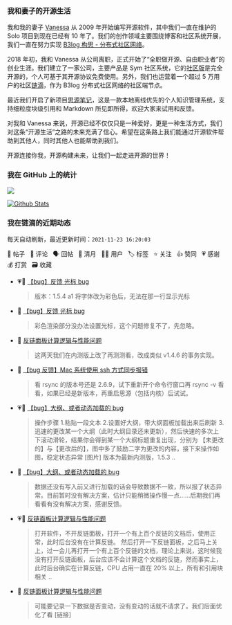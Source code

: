 ### 我和妻子的开源生活

我和我的妻子 [Vanessa](https://github.com/Vanessa219) 从 2009 年开始编写开源软件，其中我们一直在维护的 Solo 项目到现在已经有 10 年了。我们的创作领域主要围绕博客和社区系统开展，我们一直在努力实现 [B3log 构思 - 分布式社区网络](https://ld246.com/article/1546941897596)。

2018 年初，我和 Vanessa 从公司离职，正式开始了“全职做开源、自由职业者”的创业生涯。我们建立了一家公司，主要产品是 Sym 社区系统，它的[社区版](https://github.com/88250/symphony)是完全开源的，个人可基于其开源协议免费使用。另外，我们也运营着一个超过 5 万用户的社区[链滴](https://ld246.com)，作为 B3log 分布式社区网络的社区端节点。

最近我们开启了新项目[思源笔记](https://github.com/siyuan-note/siyuan)，这是一款本地离线优先的个人知识管理系统，支持细粒度块级引用和 Markdown 所见即所得，欢迎大家来试用和反馈。

对我和 Vanessa 来说，开源已经不仅仅只是一种爱好，更是一种生活方式，我们对这条“开源生活”之路的未来充满了信心。希望在这条路上我们能通过开源软件帮助到其他人，同时其他人也能帮助到我们。

开源连接你我，开源构建未来，让我们一起走进开源的世界！

### 我在 GitHub 上的统计

<a title="Hits" target="_blank" href="https://github.com/88250/88250"><img src="https://hits.b3log.org/88250/88250.svg"></a>

[![Github Stats](https://github-readme-stats.vercel.app/api?username=88250&theme=tokyonight&show_icons=true)](https://github.com/88250)

<!--events start -->

### 我在链滴的近期动态

每天自动刷新，最近更新时间：`2021-11-23 16:20:03`

📝 帖子 &nbsp; 💬 评论 &nbsp; 🗣 回帖 &nbsp; 🌙 清月 &nbsp; 👨‍💻 用户 &nbsp; 🏷️ 标签 &nbsp; ⭐️ 关注 &nbsp; 👍 赞同 &nbsp; 💗 感谢 &nbsp; 💰 打赏 &nbsp; 🗃 收藏

* 💗📝 [【bug】反馈 光标 bug](https://ld246.com/article/1637652214527)

  > 版本：1.5.4 a1 将字体改为彩色后，无法在那一行显示光标
* 💬 [【bug】反馈 光标 bug](https://ld246.com/article/1637652214527/comment/1637652417805#comments)

  > 彩色渲染部分没办法设置光标，这个问题修复不了，先忽略。
* 💬 [反链面板计算逻辑与性能问题](https://ld246.com/article/1637636106054/comment/1637649918253#comments)

  > 这两天我们在内测版上改了再测测看，改成类似 v1.4.6 的事务实现。
* 💬 [【bug 反馈】Mac 系统使用 ssh 方式同步报错](https://ld246.com/article/1637555518927/comment/1637649721722#comments)

  > 看 rsync 的版本号还是 2.6.9，试下重新开个命令行窗口再 rsync -v 看看，如果已经是新版本，再重启思源（包括内核）后试试。
* 💗📝 [【bug】大纲、或者动态加载的 bug](https://ld246.com/article/1637634515425)

  > 操作步骤 1.粘贴一段文本 2.设置好大纲，带大纲面板加载出来后刷新 3.迅速的更改某一个大纲（此时大纲目录还未更新），然后快速的多次上下滚动滑轮，结果你会得到某一个大纲标题重复出现，分别为 【未更改的】与【更改后的】，图中多了鼓励二字为更改的内容，接下来操作如图，稳定状态异常 [图片] 版本为最新内测版，1.5.3  ..
* 💬 [【bug】大纲、或者动态加载的 bug](https://ld246.com/article/1637634515425/comment/1637639983462#comments)

  > 数据还没有写入前又进行加载的话会导致数据不一致，所以报了状态异常。目前暂时没有解决方案，估计只能稍微操作慢一点……后期我们再看看有没有解决方案，感谢反馈。
* 💗📝 [反链面板计算逻辑与性能问题](https://ld246.com/article/1637636106054)

  > 打开软件，不开反链面板，打开一个有上百个反链的文档后，使用正常，此时后台没有在计算反链。 然后打开一下反链面板，之后马上关上，过一会儿再打开一个有上百个反链的文档，理论上来说，这时候我没有打开反链面板，后台应该不会计算这个文档的反链，然而事实上，此时后台确实在计算反链，CPU 占用一直在 20% 以上，所有和引用块相关 ..
* 💬 [反链面板计算逻辑与性能问题](https://ld246.com/article/1637636106054/comment/1637639662882#comments)

  > 可能要记录一下数据是否变动，没有变动的话就不请求了。我们后面优化了看 [链接]


<!--events end -->
